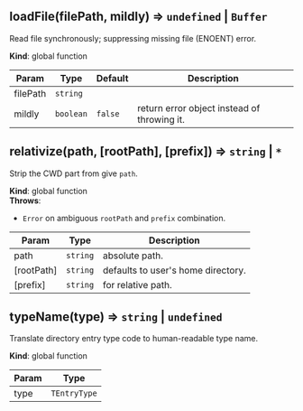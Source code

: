 <a name="loadFile"></a>

## loadFile(filePath, mildly) ⇒ <code>undefined</code> \| <code>Buffer</code>
Read file synchronously; suppressing missing file (ENOENT) error.

**Kind**: global function  

| Param | Type | Default | Description |
| --- | --- | --- | --- |
| filePath | <code>string</code> |  |  |
| mildly | <code>boolean</code> | <code>false</code> | return error object instead of throwing it. |

<a name="relativize"></a>

## relativize(path, [rootPath], [prefix]) ⇒ <code>string</code> \| <code>\*</code>
Strip the CWD part from give `path`.

**Kind**: global function  
**Throws**:

- <code>Error</code> on ambiguous `rootPath` and `prefix` combination.


| Param | Type | Description |
| --- | --- | --- |
| path | <code>string</code> | absolute path. |
| [rootPath] | <code>string</code> | defaults to user's home directory. |
| [prefix] | <code>string</code> | for relative path. |

<a name="typeName"></a>

## typeName(type) ⇒ <code>string</code> \| <code>undefined</code>
Translate directory entry type code to human-readable type name.

**Kind**: global function  

| Param | Type |
| --- | --- |
| type | <code>TEntryType</code> | 

